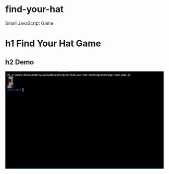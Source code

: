 # find-your-hat
Small JavaScript Game

# h1 Find Your Hat Game

## h2 Demo
![Find Your Hat Demo](mazedemo.gif)
